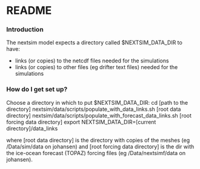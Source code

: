 # README #

### Introduction ###
The nextsim model expects a directory called $NEXTSIM_DATA_DIR to have:
* links (or copies) to the netcdf files needed for the simulations
* links (or copies) to other files (eg drifter text files) needed for the simulations

### How do I get set up? ###
Choose a directory in which to put $NEXTSIM_DATA_DIR:
cd [path to the directory]
nextsim/data/scripts/populate_with_data_links.sh [root data directory]
nextsim/data/scripts/populate_with_forecast_data_links.sh [root forcing data directory]
export NEXTSIM_DATA_DIR=[current directory]/data_links

where [root data directory] is the directory with copies of the meshes (eg /Data/sim/data on johansen)
and [root forcing data directory] is the dir with the ice-ocean forecast (TOPAZ)
forcing files (eg /Data/nextsimf/data on johansen).
